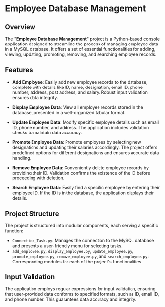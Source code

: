 
# Employee Database Management

## Overview

The "**Employee Database Management**" project is a Python-based console application designed to streamline the process of managing employee data in a MySQL database. It offers a set of essential functionalities for adding, viewing, updating, promoting, removing, and searching employee records. 

## Features

- **Add Employee**: Easily add new employee records to the database, complete with details like ID, name, designation, email ID, phone number, address, post address, and salary. Robust input validation ensures data integrity.

- **Display Employee Data**: View all employee records stored in the database, presented in a well-organized tabular format.

- **Update Employee Data**: Modify specific employee details such as email ID, phone number, and address. The application includes validation checks to maintain data accuracy.

- **Promote Employee Data**: Promote employees by selecting new designations and updating their salaries accordingly. The project offers predefined options for different designations and ensures accurate data handling.

- **Remove Employee Data**: Conveniently delete employee records by providing their ID. Validation confirms the existence of the ID before proceeding with deletion.

- **Search Employee Data**: Easily find a specific employee by entering their employee ID. If the ID is in the database, the application displays their details.

## Project Structure

The project is structured into modular components, each serving a specific function:

- `Connection_Task.py`: Manages the connection to the MySQL database and presents a user-friendly menu for selecting tasks.
- `add_employee.py`, `display_employee.py`, `update_employee.py`, `promote_employee.py`, `remove_employee.py`, and `search_employee.py`: Corresponding modules for each of the project's functionalities.

## Input Validation

The application employs regular expressions for input validation, ensuring that user-provided data conforms to specified formats, such as ID, email ID, and phone number. This guarantees data accuracy and integrity.



    
